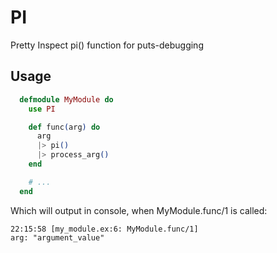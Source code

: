 # PI

Pretty Inspect pi() function for puts-debugging

## Usage

```elixir
  defmodule MyModule do
    use PI

    def func(arg) do
      arg
      |> pi()
      |> process_arg()
    end

    # ...
  end
```

Which will output in console, when MyModule.func/1 is called:

```
22:15:58 [my_module.ex:6: MyModule.func/1]
arg: "argument_value"
```
